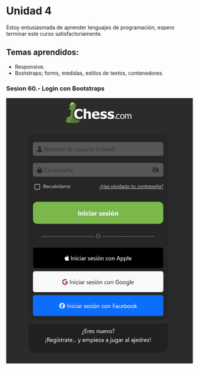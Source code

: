 # Unidad 4
Estoy entusiasmada de aprender lenguajes de programación, espero terminar este curso satisfactoriamente.
## Temas aprendidos:
  - Responsive.
  - Bootstraps; forms, medidas, estilos de textos, contenedores.
### Sesion 60.- Login con Bootstraps
![Chess-login](./Sem12/s60/assets/img/Captura.JPG)